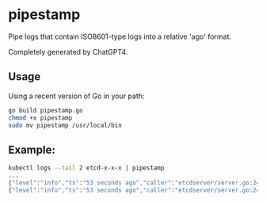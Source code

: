 # pipestamp
Pipe logs that contain ISO8601-type logs into a relative 'ago' format. 

Completely generated by ChatGPT4.  
## Usage
Using a recent version of Go in your path: 

``` sh
go build pipestamp.go
chmod +x pipestamp
sudo mv pipestamp /usr/local/bin
```
## Example: 

``` sh
kubectl logs --tail 2 etcd-x-x-x | pipestamp
...
{"level":"info","ts":"53 seconds ago","caller":"etcdserver/server.go:2422","msg":"saved snapshot","snapshot-index":}
{"level":"info","ts":"53 seconds ago","caller":"etcdserver/server.go:2452","msg":"compacted Raft logs","compact-index":}
```

